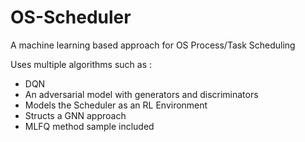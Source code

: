 # OS-Scheduler
A machine learning based approach for OS Process/Task Scheduling

Uses multiple algorithms such as :
  - DQN
  - An adversarial model with generators and discriminators
  - Models the Scheduler as an RL Environment
  - Structs a GNN approach
  - MLFQ method sample included
